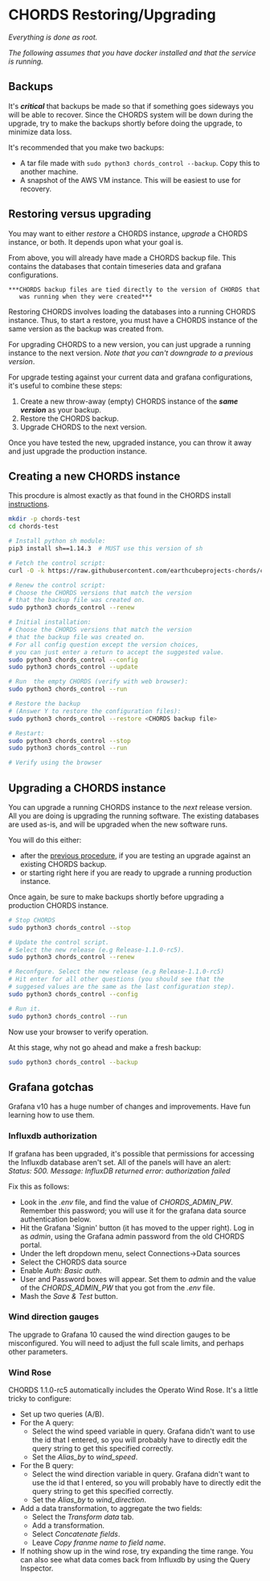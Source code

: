 # CHORDS Restoring/Upgrading


*Everything is done as root.*

*The following assumes that you have docker installed and that the service is running.*

## Backups

It's ***critical*** that backups be made so that if something goes sideways
you will be able to recover. Since the CHORDS system will be down during
the upgrade, try to make the backups shortly before doing the upgrade, to 
minimize data loss.

It's recommended that you make two backups:

  - A tar file made with `sudo python3 chords_control --backup`. Copy this to
    another machine.
  - A snapshot of the AWS VM instance. This will be easiest to use for
    recovery.

## Restoring versus upgrading

You may want to either *restore* a CHORDS instance, *upgrade* a CHORDS instance,
or both. It depends upon what your goal is.

From above, you will already have made a CHORDS backup file. This contains
the databases that contain timeseries data and grafana configurations.

    ***CHORDS backup files are tied directly to the version of CHORDS that
       was running when they were created***

Restoring CHORDS involves loading the databases into a running CHORDS instance.
Thus, to start a restore, you must have a CHORDS instance of the same version as
the backup was created from.

For upgrading CHORDS to a new version, you can just upgrade a running instance to
the next version. *Note that you can't downgrade to a previous version*.

For upgrade testing against your current data and grafana configurations,
it's useful to combine these steps:

  1. Create a new throw-away (empty) CHORDS instance of the
     ***same version*** as your backup.
  2. Restore the CHORDS backup.
  3. Upgrade CHORDS to the next version.

Once you have tested the new, upgraded instance, you can throw it away
and just upgrade the production instance.

## Creating a new CHORDS instance 

This procdure is almost exactly as that found in the CHORDS install
[instructions](https://earthcubeprojects-chords.github.io/chords-docs/gettingstarted/os/).  

```sh
mkdir -p chords-test
cd chords-test

# Install python sh module:
pip3 install sh==1.14.3  # MUST use this version of sh

# Fetch the control script:
curl -O -k https://raw.githubusercontent.com/earthcubeprojects-chords/chords/master/chords_control

# Renew the control script:
# Choose the CHORDS versions that match the version
# that the backup file was created on.
sudo python3 chords_control --renew

# Initial installation:
# Choose the CHORDS versions that match the version
# that the backup file was created on.
# For all config question except the version choices,
# you can just enter a return to accept the suggested value.
sudo python3 chords_control --config
sudo python3 chords_control --update

# Run  the empty CHORDS (verify with web browser):
sudo python3 chords_control --run

# Restore the backup
# (Answer Y to restore the configuration files):
sudo python3 chords_control --restore <CHORDS backup file>

# Restart:
sudo python3 chords_control --stop
sudo python3 chords_control --run

# Verify using the browser
```

## Upgrading a CHORDS instance

You can upgrade a running CHORDS instance to the *next* release version. All you
are doing is upgrading the running software. The existing databases are used as-is, and will be
upgraded when the new software runs.

You will do this either:
  - after the [previous procedure](#creating-a-new-chords-instance), if you are testing an upgrade
    against an existing CHORDS backup. 
  - or starting right here if you are ready to upgrade a running production instance. 

Once again, be sure to make backups shortly before upgrading a
production CHORDS instance.

```sh
# Stop CHORDS
sudo python3 chords_control --stop

# Update the control script.
# Select the new release (e.g Release-1.1.0-rc5).
sudo python3 chords_control --renew

# Reconfgure. Select the new release (e.g Release-1.1.0-rc5)
# Hit enter for all other questions (you should see that the
# suggesed values are the same as the last configuration step).
sudo python3 chords_control --config

# Run it.
sudo python3 chords_control --run
```

Now use your browser to verify operation.

At this stage, why not go ahead and make a fresh backup:
```sh
sudo python3 chords_control --backup
```

## Grafana gotchas

Grafana v10 has a huge number of changes and improvements. Have fun 
learning how to use them.

### Influxdb authorization

If grafana has been upgraded, it's possible that permissions for accessing the
Influxdb database aren't set. All of the panels will have an alert:    
    *Status: 500. Message: InfluxDB returned error: authorization failed*

Fix this as follows:
  - Look in the *.env* file, and find the value of *CHORDS_ADMIN_PW*. Remember this password;
    you will use it for the grafana data source authentication below.
  - Hit the Grafana 'Signin' button (it has moved to the upper right).
    Log in as *admin*, using the Grafana admin password from the old CHORDS portal.
  - Under the left dropdown menu, select Connections->Data sources
  - Select the CHORDS data source
  - Enable *Auth: Basic auth*.
  - User and Password boxes will appear. Set them to *admin* and the value of  the *CHORDS_ADMIN_PW*
    that you got from the *.env* file.
  - Mash the *Save & Test* button.

### Wind direction gauges

The upgrade to Grafana 10 caused the wind direction gauges to be misconfigured. You
will need to adjust the full scale limits, and perhaps other parameters.

### Wind Rose

CHORDS 1.1.0-rc5 automatically includes the Operato Wind Rose. It's a little tricky to configure:

  - Set up two queries (A/B). 
  - For the A query:
    - Select the wind speed variable in query. Grafana didn't want to use the 
      id that I entered, so you will probably have to directly edit the query string 
      to get this specified correctly.
    - Set the *Alias_by* to *wind_speed*.
  - For the B query:
     - Select the wind direction variable in query. Grafana didn't want to use the 
      id that I entered, so you will probably have to directly edit the query string 
      to get this specified correctly.
    - Set the *Alias_by* to *wind_direction*.
  - Add a data transformation, to aggregate the two fields:
    - Select the *Transform data* tab.
    - Add a transformation.
    - Select *Concatenate fields*.
    - Leave *Copy franme name to field name*.
  - If nothing show up in the wind rose, try expanding
    the time range. You can also see what data comes back from Influxdb
    by using the Query Inspector.

   
